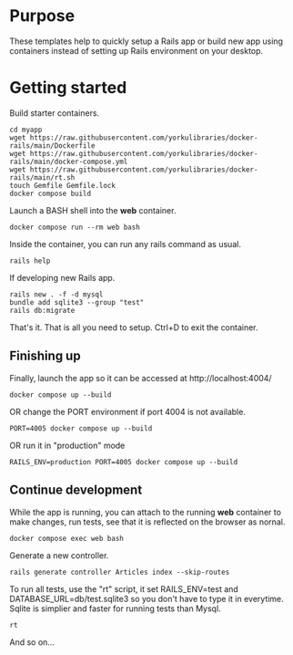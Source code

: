 # Purpose

These templates help to quickly setup a Rails app or build new app using containers instead of setting up Rails environment on your desktop.

# Getting started
Build starter containers.

```
cd myapp
wget https://raw.githubusercontent.com/yorkulibraries/docker-rails/main/Dockerfile
wget https://raw.githubusercontent.com/yorkulibraries/docker-rails/main/docker-compose.yml
wget https://raw.githubusercontent.com/yorkulibraries/docker-rails/main/rt.sh
touch Gemfile Gemfile.lock
docker compose build
```

Launch a BASH shell into the **web** container.

```
docker compose run --rm web bash
```

Inside the container, you can run any rails command as usual.

```
rails help
```

If developing new Rails app.

```
rails new . -f -d mysql
bundle add sqlite3 --group "test"
rails db:migrate
```

That's it. That is all you need to setup. Ctrl+D to exit the container.

## Finishing up
Finally, launch the app so it can be accessed at http://localhost:4004/

```
docker compose up --build
```

OR change the PORT environment if port 4004 is not available.

```
PORT=4005 docker compose up --build
```

OR run it in "production" mode
```
RAILS_ENV=production PORT=4005 docker compose up --build
```

## Continue development

While the app is running, you can attach to the running **web** container to make changes, run tests, see that it is reflected on the browser as nornal.

```
docker compose exec web bash
```

Generate a new controller.

```
rails generate controller Articles index --skip-routes
```

To run all tests, use the "rt" script, it set RAILS_ENV=test and DATABASE_URL=db/test.sqlite3 so you don't have to type it in everytime. Sqlite is simplier and faster for running tests than Mysql.

```
rt
```

And so on...

